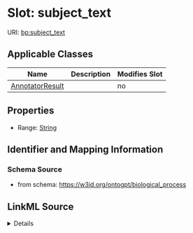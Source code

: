 

# Slot: subject_text

URI: [bp:subject_text](http://w3id.org/ontogpt/biological-process-templatesubject_text)



<!-- no inheritance hierarchy -->





## Applicable Classes

| Name | Description | Modifies Slot |
| --- | --- | --- |
| [AnnotatorResult](AnnotatorResult.md) |  |  no  |







## Properties

* Range: [String](String.md)





## Identifier and Mapping Information







### Schema Source


* from schema: https://w3id.org/ontogpt/biological_process




## LinkML Source

<details>
```yaml
name: subject_text
from_schema: https://w3id.org/ontogpt/biological_process
rank: 1000
alias: subject_text
owner: AnnotatorResult
domain_of:
- AnnotatorResult
range: string

```
</details>